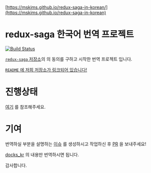 [https://mskims.github.io/redux-saga-in-korean/](https://mskims.github.io/redux-saga-in-korean)

# redux-saga 한국어 번역 프로젝트
[![Build Status](https://travis-ci.org/mskims/redux-saga-in-korean.svg?branch=master)](https://travis-ci.org/mskims/redux-saga-in-korean)

[`redux-saga` 저장소](https://github.com/redux-saga/redux-saga)의 의 동의를 구하고 시작한 번역 프로젝트 입니다.

[`README` 에 저희 저장소가 링크되어 있습니다!](https://github.com/redux-saga/redux-saga/pull/954)

# 진행상태
[여기](https://github.com/mskims/redux-saga-in-korean/blob/master/transition-progress.md) 를 참조해주세요.

# 기여
번역하실 부분을 설명하는 [이슈](https://github.com/mskims/redux-saga-in-korean/issues) 를 생성하시고 작업하신 후 [PR](https://github.com/mskims/redux-saga-in-korean/pulls) 을 보내주세요!

[docks_kr](https://github.com/mskims/redux-saga-in-korean/tree/master/docs_kr) 의 내용만 번역하시면 됩니다.

감사합니다.
